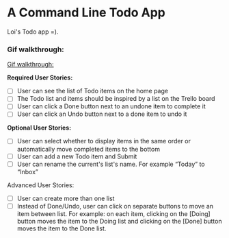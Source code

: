 # A Command Line Todo App

Loi's Todo app =).
### Gif walkthrough:
[Gif walkthrough:](./todo-app.gif)

**Required User Stories:**

- [ ] User can see the list of Todo items on the home page
- [ ] The Todo list and items should be inspired by a list on the Trello board
- [ ] User can click a Done button next to an undone item to complete it
- [ ] User can click an Undo button next to a done item to undo it

**Optional User Stories:**

- [ ] User can select whether to display items in the same order or automatically move completed items to the bottom
- [ ] User can add a new Todo item and Submit
- [ ] User can rename the current's list's name. For example “Today” to “Inbox”

Advanced User Stories:

- [ ] User can create more than one list
- [ ] Instead of Done/Undo, user can click on separate buttons to move an item between list. For example: on each item, clicking on the [Doing] button moves the item to the Doing list and clicking on the [Done] button moves the item to the Done list.